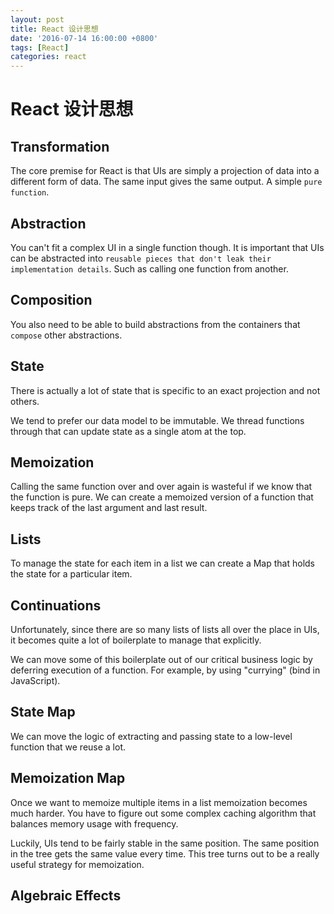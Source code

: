 ```yaml
---
layout: post
title: React 设计思想
date: '2016-07-14 16:00:00 +0800'
tags: [React]
categories: react
---
```


# React 设计思想

## Transformation

The core premise for React is that UIs are simply a projection of data into a different form of data. The same input gives the same output. A simple `pure function`.

## Abstraction

You can't fit a complex UI in a single function though. It is important that UIs can be abstracted into `reusable pieces that don't leak their implementation details`. Such as calling one function from another.

## Composition

You also need to be able to build abstractions from the containers that `compose` other abstractions.

## State

There is actually a lot of state that is specific to an exact projection and not others.

We tend to prefer our data model to be immutable. We thread functions through that can update state as a single atom at the top.

## Memoization

Calling the same function over and over again is wasteful if we know that the function is pure. We can create a memoized version of a function that keeps track of the last argument and last result.

## Lists

To manage the state for each item in a list we can create a Map that holds the state for a particular item.

## Continuations

Unfortunately, since there are so many lists of lists all over the place in UIs, it becomes quite a lot of boilerplate to manage that explicitly.

We can move some of this boilerplate out of our critical business logic by deferring execution of a function. For example, by using "currying" (bind in JavaScript).

## State Map

We can move the logic of extracting and passing state to a low-level function that we reuse a lot.

## Memoization Map

Once we want to memoize multiple items in a list memoization becomes much harder. You have to figure out some complex caching algorithm that balances memory usage with frequency.

Luckily, UIs tend to be fairly stable in the same position. The same position in the tree gets the same value every time. This tree turns out to be a really useful strategy for memoization.

## Algebraic Effects
